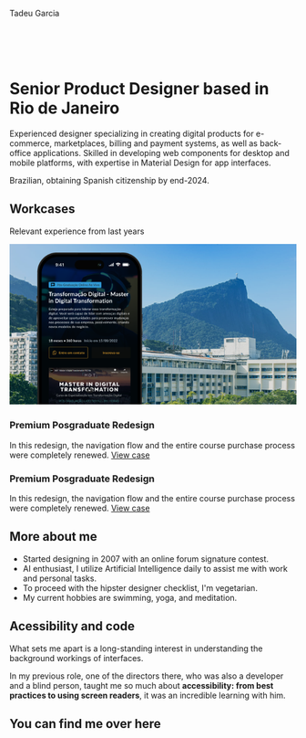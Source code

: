 Tadeu Garcia
<br><br><br><br><br>

# Senior Product Designer based in Rio de Janeiro

Experienced designer specializing in creating digital products for e-commerce, marketplaces, billing and payment systems, as well as back-office applications. Skilled in developing web components for desktop and mobile platforms, with expertise in Material Design for app interfaces.

Brazilian, obtaining Spanish citizenship by end-2024.

## Workcases
Relevant experience from last years

[![Mobile Website for Pontifical Catholic University of Rio de Janeiro (PUC-Rio) showcasing postgraduate courses and Master in Digital Transformation program.](assets/images/case-1/post.webp)](case-1.html)

### Premium Posgraduate Redesign
In this redesign, the navigation flow and the entire course purchase process were completely renewed.
[View case](case-1.html)

### Premium Posgraduate Redesign
In this redesign, the navigation flow and the entire course purchase process were completely renewed.
[View case](case-2.html)

## More about me

- Started designing in 2007 with an online forum signature contest.
- AI enthusiast, I utilize Artificial Intelligence daily to assist me with work and personal tasks.
- To proceed with the hipster designer checklist, I'm vegetarian.
- My current hobbies are swimming, yoga, and meditation.

## Acessibility and code 

What sets me apart is a long-standing interest in understanding the background workings of interfaces.

In my previous role, one of the directors there, who was also a developer and a blind person, taught me so much about **accessibility: from best practices to using screen readers**, it was an incredible learning with him.

## You can find me over here